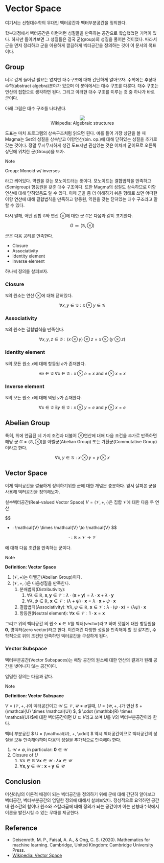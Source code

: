 # Vector Space

여기서는 선형대수학의 무대인 벡터공간과 벡터부분공간을 정의한다.

학부과정에서 벡터공간은 이런저런 성질들을 만족하는 공간으로 학습했었던 기억이 있다. 하지만 돌이켜보면 그 성질들은 결국 군(group)의 성질을 풀어쓴 것이었다. 따라서 군을 먼저 정리하고 군을 이용하게 깔끔하게 벡터공간을 정의하는 것이 이 문서의 목표이다.

## Group

너무 깊게 들어갈 필요는 없지만 대수구조에 대해 간단하게 알아보자. 수학에는 추상대수학(abstract algebra)분야가 있으며 이 분야에서는 대수 구조를 다룬다. 대수 구조는 연산의 집합으로 생각하면 된다. 그리고 이러한 대수 구조를 이루는 것 중 하나가 바로 군이다.

아래 그림은 대수 구조를 나타낸다.

<figure align=center>
<img src="https://upload.wikimedia.org/wikipedia/commons/d/d7/Algebraic_structures.png"/>
<figcaption>Wikipedia: Algebraic structures</figcaption>
</figure>

도표는 마치 프로그램의 상속구조처럼 읽으면 된다. 예를 들어 가장 상단을 볼 때 Magma는 Set의 성질을 상속받고 이항연산(bin. op.)에 대해 닫혀있는 성질을 추가로 갖는 것이다. 정말 무시무시하게 생긴 도표지만 관심있는 것은 어차피 군이므로 오른쪽 상단에 위치한 군(Group)을 보자.

> [!NOTE]
> Group: Monoid w/ inverses

라고 씌어있다. 역원을 갖는 모노이드라는 뜻이다. 모노이드는 결합법칙을 만족하고(Semigroup) 항등원을 갖춘 대수 구조이다. 또한 Magma의 성질도 상속하므로 이항연산에 대해 닫혀있음도 알 수 있다. 이제 군을 좀 더 이해하기 쉬운 형태로 쓰면 어떠한 이항 연산에 대해 결합법칙을 만족하고 항등원, 역원을 갖는 닫혀있는 대수 구조라고 말할 수 있다.

다시 말해, 어떤 집합 $\mathcal{G}$와 연산 $\otimes$에 대한 군 $G$은 다음과 같이 표기한다.

$$G \coloneqq (\mathcal{G}, \otimes)$$

군은 다음 공리를 만족한다.

* Closure
* Associativity
* Identity element
* Inverse element

하나씩 정의를 살펴보자.

### Closure

$\mathcal{G}$의 원소는 연산 $\otimes$에 대해 닫혀있다.

$$\forall x, y \in \mathcal{G} : x \otimes y \in \mathcal{G}$$

### Associativity

$\mathcal{G}$의 원소는 결합법칙을 만족한다.

$$\forall x, y, z \in \mathcal{G} : (x \otimes y) \otimes z = x \otimes (y \otimes z)$$

### Identity element

$\mathcal{G}$의 모든 원소 $x$에 대해 항등원 $e$가 존재한다.

$$\exists e \in \mathcal{G} \ \forall x \in \mathcal{G} : x \otimes e = x \ \text{and} \ e \otimes x = x$$

### Inverse element

$\mathcal{G}$의 모든 원소 $x$에 대해 역원 $y$가 존재한다.

$$
\forall x \in \mathcal{G} \ \exists y \in \mathcal{G} : x \otimes y = e \ \text{and} \ y \otimes x  = e
$$


## Abelian Group

특히, 위에 언급된 네 가지 조건과 더불어 $\otimes$연산에 대해 다음 조건을 추가로 만족하면 해당 군 $G = (\mathcal{G}, \otimes)$를 아벨군(Abelian Group) 또는 가환군(Commutative Group)이라고 한다.

$$
\forall x, y \in \mathcal{G} : x \otimes y = y \otimes x
$$

## Vector Space

이제 벡터공간을 깔끔하게 정의하기위한 군에 대한 개념은 충분하다. 앞서 살펴본 군을 사용해 벡터공간을 정의해보자.

실수벡터공간(Real-valued Vector Space) $V = (\mathcal{V}, +, \cdot)$은 집합 $\mathcal{V}$에 대한 다음 두 연산

$$
+ : \mathcal{V} \times \mathcal{V} \to \mathcal{V}
$$

$$
\cdot : \mathbb{R} \times \mathcal{V} \to \mathcal{V}
$$

에 대해 다음 조건을 만족하는 군이다.

> [!NOTE]
> **Definition: Vector Space**
>
> 1. $(\mathcal{V}, +)$는 아벨군(Abelian Group)이다.
> 2. $(\mathcal{V}, +, \cdot)$은 다음성질을 만족한다.
>    1. 분배법칙(Distributivity):
>       1. $\forall \lambda \in \mathbb{R}, \ \boldsymbol{x}, \boldsymbol{y} \in \mathcal{V} : \lambda \cdot(\boldsymbol{x} + \boldsymbol{y}) = \lambda \cdot \boldsymbol{x} + \lambda \cdot \boldsymbol{y}$
>       2. $\forall \lambda, \psi \in \mathbb{R}, \ \boldsymbol{x} \in \mathcal{V} : (\lambda + \psi) \cdot \boldsymbol{x} = \lambda \cdot \boldsymbol{x} + \psi \cdot \boldsymbol{x}$
>    2. 결합법칙(Associativity): $\forall \lambda, \psi \in \mathbb{R}, \ \boldsymbol{x} \in \mathcal{V} : \lambda \cdot (\psi \cdot \boldsymbol{x}) = (\lambda \psi) \cdot \boldsymbol{x}$
>    3. 항등원(Neutral element): $\forall \boldsymbol{x} \in \mathcal{V} : 1 \cdot \boldsymbol{x} = \boldsymbol{x}$

그리고 위의 벡터공간 의 원소 $\boldsymbol{x} \in V$를 벡터(vector)라고 하며 덧셈에 대한 항등원을 $\boldsymbol{0}$, 영벡터(zero vector)라고 한다. 이런저런 다양한 성질을 만족해야 할 것 같지만, 수학적으로 위의 조건만 만족하면 벡터공간을 구성하게 된다.

### Vector Subspace

벡터부분공간(Vector Subspaces)는 해당 공간의 원소에 대한 연산의 결과가 원래 공간을 벗어나지 않는 공간이다.

엄밀한 정의는 다음과 같다.

> [!NOTE]
> **Definition: Vector Subspace**
>
> $V = (\mathcal{V}, +, \cdot)$이 벡터공간이고 $\mathcal{U} \subseteq \mathcal{V}, \mathcal{U} \neq \emptyset$일때, $U = (\mathcal{U}, +, \cdot)$가 연산 $ + (\mathcal{U} \times \mathcal{U}) $, $ \cdot (\mathbb{R} \times \mathcal{U})$에 대한 벡터공간이면 $U \subseteq V$라고 쓰며 $U$를 $V$의 벡터부분공간이라 한다.

벡터 부분공간 $ U = (\mathcal{U}, +, \cdot) $ 역시 벡터공간이므로 벡터공간의 성질을 모두 만족해야하며 다음의 성질을 추가적으로 만족해야 한다.

1. $\mathcal{U} \neq \emptyset$, in particular: $\boldsymbol{0} \in \mathcal{U}$
2. Closure of $U$
   1. $\forall \lambda \in \mathbb{R} \ \forall {\boldsymbol{x}} \in \mathcal{U} : \lambda \boldsymbol{x} \in \mathcal{U}$
   2. $\forall \boldsymbol{x}, \boldsymbol{y} \in \mathcal{U} : \boldsymbol{x} + \boldsymbol{y} \in \mathcal{U}$

## Conclusion

머신러닝의 이론적 배경이 되는 벡터공간을 정의하기 위해 군에 대해 간단히 알아보고 벡터공간, 벡터부분공간의 엄밀한 정의에 대해서 살펴보았다. 정성적으로 요약하면 공간 내 원소간의 합이나 원소와 스칼라곱에 대해 정의가 되는 공간이며 이는 선형대수학에서 이론을 발전시킬 수 있는 무대를 제공한다.

## Reference

* Deisenroth, M. P., Faisal, A. A., & Ong, C. S. (2020). Mathematics for machine learning. Cambridge, United Kingdom: Cambridge University Press.
* [Wikipedia: Vector Space](https://en.wikipedia.org/wiki/Vector_space)